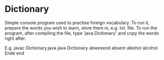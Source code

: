 # Dictionary
Simple console program used to practise foreign vocabulary.
To run it, prepare the words you wish to learn, store them in, e.g. txt. file.
To run the program, after compiling the file, type 'java.Dictionary' and copy the words right after.

E.g. javac Dictionary.java
      java Dictionary abwesend absent alkohol alcohol Ende end
      
